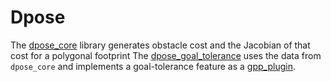 # Dpose

The [dpose_core](dpose_core) library generates obstacle cost and the Jacobian of that cost for a polygonal footprint
The [dpose_goal_tolerance](dpose_goal_tolerance) uses the data from `dpose_core` and implements a goal-tolerance feature as a [gpp_plugin](http://github.com/dorezyuk/gpp.git).
